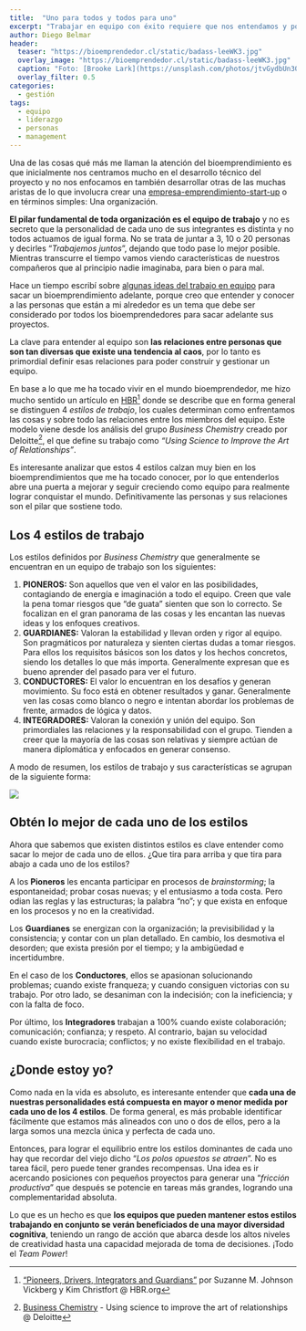 ```yaml
---
title:  "Uno para todos y todos para uno"
excerpt: "Trabajar en equipo con éxito requiere que nos entendamos y podamos llegar a un lugar común. Existen 4 estilos de trabajo que si se potencian logran el _team power_."
author: Diego Belmar
header:
  teaser: "https://bioemprendedor.cl/static/badass-leeWK3.jpg"
  overlay_image: "https://bioemprendedor.cl/static/badass-leeWK3.jpg"
  caption: "Foto: [Brooke Lark](https://unsplash.com/photos/jtvGydbUn30) @ Unsplash"
  overlay_filter: 0.5
categories:
  - gestión
tags:
  - equipo
  - liderazgo
  - personas
  - management
---
```


Una de las cosas qué más me llaman la atención del bioemprendimiento es que inicialmente nos centramos mucho en el desarrollo técnico del proyecto y no nos enfocamos en también desarrollar otras de las muchas aristas de lo que involucra crear una [empresa-emprendimiento-start-up](https://bioemprendedor.cl/2016/08/de-empresas-emprendimientos-y-start-ups/ "Una definición de empresa, emprendimiento y start-up") o en términos simples: Una organización.

**El pilar fundamental de toda organización es el equipo de trabajo** y no es secreto que la personalidad de cada uno de sus integrantes es distinta y no todos actuamos de igual forma. No se trata de juntar a 3, 10 o 20 personas y decirles “_Trabajemos juntos_”, dejando que todo pase lo mejor posible. Mientras transcurre el tiempo vamos viendo características de nuestros compañeros que al principio nadie imaginaba, para bien o para mal.

Hace un tiempo escribí sobre [algunas ideas del trabajo en equipo](https://bioemprendedor.cl/2016/09/emprender-es-y-ser%C3%A1-trabajar-en-equipo/ "Emprender es y será trabajar en equipo") para sacar un bioemprendimiento adelante, porque creo que entender y conocer a las personas que están a mi alrededor es un tema que debe ser considerado por todos los bioemprendedores para sacar adelante sus proyectos.

La clave para entender al equipo son **las relaciones entre personas que son tan diversas que existe una tendencia al caos**, por lo tanto es primordial definir esas relaciones para poder construir y gestionar un equipo.

En base a lo que me ha tocado vivir en el mundo bioemprendedor, me hizo mucho sentido un artículo en [HBR](https://hbr.org "Harvard Business Review")[^1] donde se describe que en forma general se distinguen 4 _estilos de trabajo_, los cuales determinan como enfrentamos las cosas y sobre todo las relaciones entre los miembros del equipo. Este modelo viene desde los análisis del grupo _Business Chemistry_ creado por Deloitte[^2], el que define su trabajo como _“Using Science to Improve the Art of Relationships”_.

Es interesante analizar que estos 4 estilos calzan muy bien en los bioemprendimientos que me ha tocado conocer, por lo que entenderlos abre una puerta a mejorar y seguir creciendo como equipo para realmente lograr conquistar el mundo. Definitivamente las personas y sus relaciones son el pilar que sostiene todo.

## Los 4 estilos de trabajo

Los estilos definidos por _Business Chemistry_ que generalmente se encuentran en un equipo de trabajo son los siguientes:

1. **PIONEROS:** Son aquellos que ven el valor en las posibilidades, contagiando de energía e imaginación a todo el equipo. Creen que vale la pena tomar riesgos que “de guata” sienten que son lo correcto. Se focalizan en el gran panorama de las cosas y les encantan las nuevas ideas y los enfoques creativos.
2. **GUARDIANES:** Valoran la estabilidad y llevan orden y rigor al equipo. Son pragmáticos por naturaleza y sienten ciertas dudas a tomar riesgos. Para ellos los requisitos básicos son los datos y los hechos concretos, siendo los detalles lo que más importa. Generalmente expresan que es bueno aprender del pasado para ver el futuro.
3. **CONDUCTORES:**  El valor lo encuentran en los desafíos y generan movimiento. Su foco está en obtener resultados y ganar. Generalmente ven las cosas como blanco o negro e intentan abordar los problemas de frente, armados de lógica y datos.
4. **INTEGRADORES:** Valoran la conexión y unión del equipo. Son primordiales las relaciones y la responsabilidad con el grupo. Tienden a creer que la mayoría de las cosas son relativas y siempre actúan de manera diplomática y enfocados en generar consenso.

A modo de resumen, los estilos de trabajo y sus características se agrupan de la siguiente forma:

![](https://bioemprendedor.cl/static/business-chemistry-infographic-QX8kBF.jpg)

## Obtén lo mejor de cada uno de los estilos

Ahora que sabemos que existen distintos estilos es clave entender como sacar lo mejor de cada uno de ellos. ¿Que tira para arriba y que tira para abajo a cada uno de los estilos?

A los **Pioneros** les encanta participar en procesos de _brainstorming_; la espontaneidad; probar cosas nuevas; y el entusiasmo a toda costa. Pero odian las reglas y las estructuras; la palabra “no”; y que exista en enfoque en los procesos y no en la creatividad.

Los **Guardianes** se energizan con la organización; la previsibilidad y la consistencia; y contar con un plan detallado. En cambio, los desmotiva el desorden; que exista presión por el tiempo; y la ambigüedad e incertidumbre.

En el caso de los **Conductores**, ellos se apasionan solucionando problemas; cuando existe franqueza; y cuando consiguen victorias con su trabajo. Por otro lado, se desaniman con la indecisión; con la ineficiencia; y con la falta de foco.

Por último, los **Integradores** trabajan a 100% cuando existe colaboración; comunicación; confianza; y respeto. Al contrario, bajan su velocidad cuando existe burocracia; conflictos; y no existe flexibilidad en el trabajo.

## ¿Donde estoy yo?

Como nada en la vida es absoluto, es interesante entender que **cada una de nuestras personalidades está compuesta en mayor o menor medida por cada uno de los 4 estilos**. De forma general, es más probable identificar fácilmente que estamos más alineados con uno o dos de ellos, pero a la larga somos una mezcla única y perfecta de cada uno.

Entonces, para lograr el equilibrio entre los estilos dominantes de cada uno hay que recordar del viejo dicho “_Los polos opuestos se atraen_”. No es tarea fácil, pero puede tener grandes recompensas. Una idea es ir acercando posiciones con pequeños proyectos para generar una “_fricción productiva_” que después se potencie en tareas más grandes, logrando una complementaridad absoluta.

Lo que es un hecho es que **los equipos que pueden mantener estos estilos trabajando en conjunto se verán beneficiados de una mayor diversidad cognitiva**, teniendo un rango de acción que abarca desde los altos niveles de creatividad hasta una capacidad mejorada de toma de decisiones. ¡Todo el _Team Power_!

[^1]:	[“Pioneers, Drivers, Integrators and Guardians”](https://hbr.org/2017/03/the-new-science-of-team-chemistry#pioneers-drivers-integrators-and-guardians) por Suzanne M. Johnson Vickberg y Kim Christfort @ HBR.org

[^2]:	[Business Chemistry](businesschemistry.deloitte.com/) - Using science to improve the art of relationships @ Deloitte
